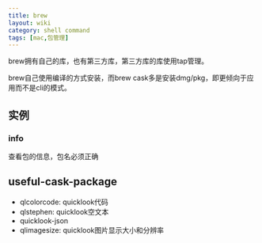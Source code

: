 ```yaml
---
title: brew
layout: wiki
category: shell command
tags: [mac,包管理]
---
```


brew拥有自己的库，也有第三方库，第三方库的库使用tap管理。

brew自己使用编译的方式安装，而brew cask多是安装dmg/pkg，即更倾向于应用而不是cli的模式。

## 实例

### info

查看包的信息，包名必须正确


## useful-cask-package

* qlcolorcode: quicklook代码
* qlstephen: quicklook空文本
* quicklook-json
* qlimagesize: quicklook图片显示大小和分辨率